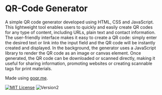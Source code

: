 # QR-Code Generator

A simple QR code generator developed using HTML, CSS and JavaScript. This lightweight tool enables users to quickly and easily create QR codes for any type of content, including URLs, plain text and contact information. The user-friendly interface makes it easy to create a QR code: simply enter the desired text or link into the input field and the QR code will be instantly created and displayed. In the background, the generator uses a JavaScript library to render the QR code as an image or canvas element. Once generated, the QR code can be downloaded or scanned directly, making it useful for sharing information, promoting websites or creating scannable tags for print materials.

Made using [goqr.me](https://goqr.me/de/api/).

[![MIT License](https://img.shields.io/badge/License-MIT-green.svg)](https://opensource.org/license/mit/) ![Version2](https://img.shields.io/badge/Version-2.0-blue.svg)
